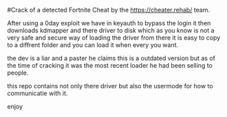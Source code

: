 #Crack of a detected Fortnite Cheat by the https://cheater.rehab/ team.

After using a 0day exploit we have in keyauth to bypass the login it then downloads kdmapper and there driver to disk which as you know is not a very safe and secure way of loading the driver from there it is easy to copy to a diffrent folder and you can load it when every you want.

the dev is a liar and a paster he claims this is a outdated version but as of the time of cracking it was the most recent loader he had been selling to people.

this repo contains not only there driver but also the usermode for how to communicatie with it.

enjoy

